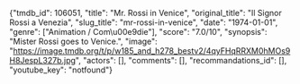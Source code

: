 {"tmdb_id": 106051, "title": "Mr. Rossi in Venice", "original_title": "Il Signor Rossi a Venezia", "slug_title": "mr-rossi-in-venice", "date": "1974-01-01", "genre": ["Animation / Com\u00e9die"], "score": "7.0/10", "synopsis": "Mister Rossi goes to Venice.", "image": "https://image.tmdb.org/t/p/w185_and_h278_bestv2/4qyFHqRRXM0hMOs9H8JespL327b.jpg", "actors": [], "comments": [], "recommandations_id": [], "youtube_key": "notfound"}